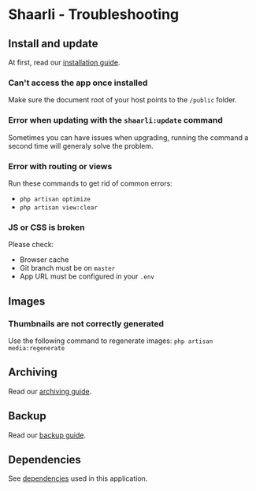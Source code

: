 # Shaarli - Troubleshooting

## Install and update

At first, read our [installation guide](https://github.com/MarceauKa/laravel-shaarli/blob/dev/documentation/installation.md).

### Can't access the app once installed

Make sure the document root of your host points to the `/public` folder.

### Error when updating with the `shaarli:update` command

Sometimes you can have issues when upgrading, running the command a second time will generaly solve the problem.

### Error with routing or views

Run these commands to get rid of common errors:
- `php artisan optimize`
- `php artisan view:clear`

### JS or CSS is broken

Please check:
- Browser cache
- Git branch must be on `master`
- App URL must be configured in your `.env`

## Images

### Thumbnails are not correctly generated

Use the following command to regenerate images: `php artisan media:regenerate`

## Archiving

Read our [archiving guide](https://github.com/MarceauKa/laravel-shaarli/blob/dev/documentation/archiving.md).

## Backup

Read our [backup guide](https://github.com/MarceauKa/laravel-shaarli/blob/dev/documentation/backup.md).

## Dependencies

See [dependencies](https://github.com/MarceauKa/laravel-shaarli/blob/dev/documentation/dependencies.md) used in this application.


